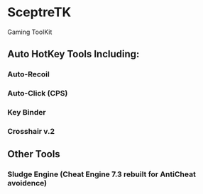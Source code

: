 # SceptreTK
Gaming ToolKit
## Auto HotKey Tools Including:
### Auto-Recoil
### Auto-Click (CPS)
### Key Binder
### Crosshair v.2
## Other Tools
### Sludge Engine (Cheat Engine 7.3 rebuilt for AntiCheat avoidence)
